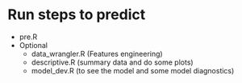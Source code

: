 
# Run steps to predict

 * pre.R
 * Optional
   * data_wrangler.R (Features engineering)
   * descriptive.R (summary data and do some plots)
   * model_dev.R (to see the model and some model diagnostics)
